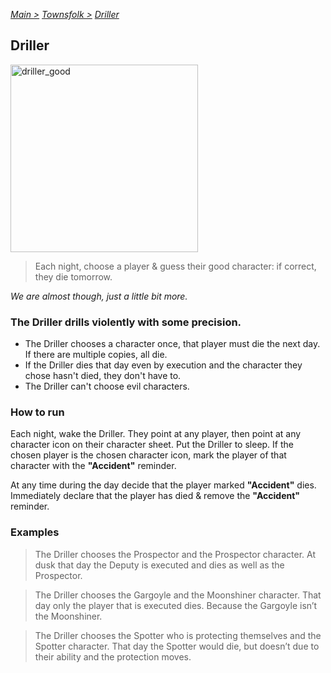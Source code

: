 [*Main >*](https://github.com/PowerofMoll/Mining-Timing---A-fancreation-to-Blood-on-the-Clocktower/blob/main)
[_Townsfolk >_](https://github.com/PowerofMoll/Mining-Timing---A-fancreation-to-Blood-on-the-Clocktower/blob/main/Townsfolk/README.md)
[_Driller_](https://github.com/PowerofMoll/Mining-Timing---A-fancreation-to-Blood-on-the-Clocktower/blob/main/Townsfolk/Driller/README.md)

## Driller

<img src="https://github.com/user-attachments/assets/ee7b31d1-07f9-466a-8771-baa5699852be" alt="driller_good" width="300" height="300">

> Each night, choose a player & guess their good character: if correct, they die tomorrow.

*We are almost though, just a little bit more.*

### The Driller drills violently with some precision.
- The Driller chooses a character once, that player must die the next day. If there are multiple copies, all die.
- If the Driller dies that day even by execution and the character they chose hasn't died, they don't have to.
- The Driller can't choose evil characters.

### How to run
Each night, wake the Driller. They point at any player, then point at any character icon on their character sheet. Put the Driller to sleep. If the chosen player is the chosen character icon, mark the player of that character with the **"Accident"** reminder.

At any time during the day decide that the player marked **"Accident"** dies. Immediately declare that the player has died & remove the **"Accident"** reminder.

### Examples
> The Driller chooses the Prospector and the Prospector character. At dusk that day the Deputy is executed and dies as well as the Prospector.

> The Driller chooses the Gargoyle and the Moonshiner character. That day only the player that is executed dies. Because the Gargoyle isn’t the Moonshiner.

> The Driller chooses the Spotter who is protecting themselves and the Spotter character. That day the Spotter would die, but doesn’t due to their ability and the protection moves.
